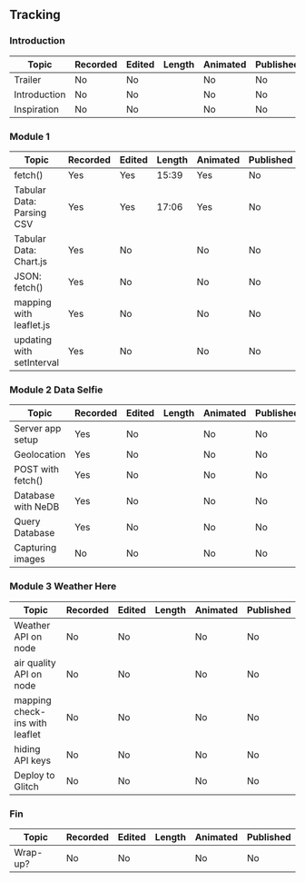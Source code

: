 ## Tracking

### Introduction

| Topic         | Recorded      | Edited        | Length        | Animated      | Published     |
| ------------- | ------------- | ------------- | ------------- | ------------- | ------------- |
| Trailer  | No  | No  | | No  | No  |
| Introduction  | No  | No | | No  | No  |
| Inspiration  | No  | No | | No  | No  |

### Module 1

| Topic         | Recorded      | Edited        | Length        | Animated      | Published     |
| ------------- | ------------- | ------------- | ------------- | ------------- | ------------- |
| fetch()  | Yes  | Yes  | 15:39 | Yes | No  |
| Tabular Data: Parsing CSV  | Yes  | Yes  | 17:06 | Yes |No  |
| Tabular Data: Chart.js | Yes  | No  |  | No | No  |
| JSON: fetch() | Yes  | No  |   |No  |No  |
| mapping with leaflet.js | Yes  | No  |   |No  |No  |
| updating with setInterval | Yes  | No  |   |No  |No  |

### Module 2 Data Selfie

| Topic         | Recorded      | Edited        | Length        | Animated      | Published     |
| ------------- | ------------- | ------------- | ------------- | ------------- | ------------- |
| Server app setup  | Yes  | No  |   | No  |No  |
| Geolocation  | Yes  | No  |   | No  | No  |
| POST with fetch() | Yes  | No  |   | No  |No  |
| Database with NeDB | Yes  | No  |   | No  |No  |
| Query Database | Yes  | No  |   | No  |No  |
| Capturing images | No  | No  |   | No  |No  |

### Module 3 Weather Here

| Topic         | Recorded      | Edited        | Length        | Animated      | Published     |
| ------------- | ------------- | ------------- | ------------- | ------------- | ------------- |
| Weather API on node  | No  | No  |   |No  |No  |
| air quality API on node  | No  | No  |   | No  | No  |
| mapping check-ins with leaflet | No  | No  |  | No  |No  |
| hiding API keys | No  | No  |   |No  |No  |
| Deploy to Glitch | No  | No  |   |No  |No  |

### Fin

| Topic         | Recorded      | Edited        | Length        | Animated      | Published     |
| ------------- | ------------- | ------------- | ------------- | ------------- | ------------- |
| Wrap-up?  | No  | No  |  | No  | No  |


